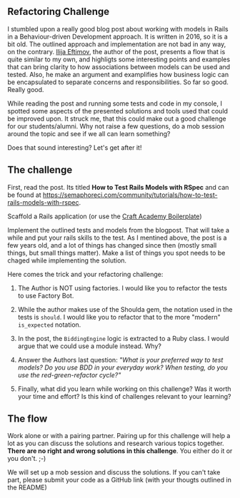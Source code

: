 ## Refactoring Challenge

I stumbled upon a really good blog post about working with models in Rails in a Behaviour-driven Development approach. It is written in 2016, so it is a bit old. The outlined approach and implementation are not bad in any way, on the contrary. [Ilija Eftimov](http://eftimov.net/), the author of the post, presents a flow that is quite similar to my own, and highligts some interesting points and examples that can bring clarity to how associations between models can be used and tested. Also, he make an argument and examplifies how business logic can be encapsulated to separate concerns and responsibilities. So far so good. Really good. 

While reading the post and running some tests and code in my console, I spotted some aspects of the presented solutions and tools used that could be improved upon. It struck me, that this could make out a good challenge for our students/alumni. Why not raise a few questions, do a mob session around the topic and see if we all can learn something?

Does that sound interesting? Let's get after it!

## The challenge
First, read the post. Its titled **How to Test Rails Models with RSpec** and can be found at https://semaphoreci.com/community/tutorials/how-to-test-rails-models-with-rspec. 

Scaffold a Rails application (or use the [Craft Academy Boilerplate](https://github.com/CraftAcademy/boilerplate)) 

Implement the outlined tests and models from the blogpost. That will take a while and put your rails skills to the test. As I mentined above, the post is a few years old, and a lot of things has changed since then (mostly small things, but small things matter). Make a list of things you spot needs to be chaged while implementing the solution.

Here comes the trick and your refactoring challenge:

1. The Author is NOT using factories. I would like you to refactor the tests to use Factory Bot.

2. While the author makes use of the Shoulda gem, the notation used in the tests is `should`. I would like you to refactor that to the more "modern" `is_expected` notation. 

3. In the post, the `BiddingEngine` logic is extracted to a Ruby class. I would argue that we could use a module instead. Why? 

4. Answer the Authors last question: _"What is your preferred way to test models? Do you use BDD in your everyday work? When testing, do you use the red-green-refactor cycle?"_

5. Finally, what did you learn while working on this challenge? Was it worth your time and effort? Is this kind of challenges relevant to your learning? 

## The flow

Work alone or with a pairing partner. Pairing up for this challenge will help a lot as you can discuss the solutions and research various topics together. **There are no right and wrong solutions in this challenge**. You either do it or you don't. ;-)

We will set up a mob session and discuss the solutions. If you can't take part, please submit your code as a GitHub link (with your thougts outlined in the README)